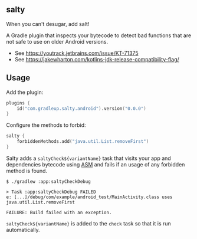 ## salty

When you can't desugar, add salt!

A Gradle plugin that inspects your bytecode to detect bad functions that are not safe to use on older Android versions.

- See https://youtrack.jetbrains.com/issue/KT-71375
- See https://jakewharton.com/kotlins-jdk-release-compatibility-flag/

## Usage

Add the plugin:

```kotlin
plugins {
    id("com.gradleup.salty.android").version("0.0.0")
}
```

Configure the methods to forbid:

```kotlin
salty {
    forbiddenMethods.add("java.util.List.removeFirst")
}
```

Salty adds a `saltyCheck${variantName}` task that visits your app and dependencies bytecode using [ASM](https://asm.ow2.io/) and fails if an usage of any forbidden method is found. 

```
$ ./gradlew :app:saltyCheckDebug

> Task :app:saltyCheckDebug FAILED
e: [...]/debug/com/example/android_test/MainActivity.class uses java.util.List.removeFirst

FAILURE: Build failed with an exception.
```

`saltyCheck${variantName}` is added to the `check` task so that it is run automatically.

